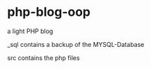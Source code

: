 # php-blog-oop

a light PHP blog 

_sql contains a backup of the MYSQL-Database

src contains the php files
